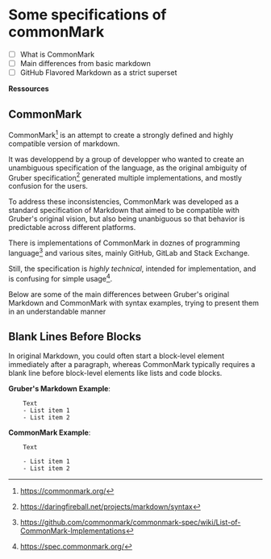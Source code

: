 # Some specifications of commonMark 

- [ ] What is CommonMark
- [ ] Main differences from basic markdown
- [ ] GitHub Flavored Markdown as a strict superset

**Ressources**

## CommonMark
CommonMark[^ref1] is an attempt to create a strongly defined and highly
compatible version of markdown.

It was developpend by a group of developper who wanted to create an
unambiguous specification of the language, as the original ambiguity of Gruber
specification[^ref2] generated multiple implementations, and mostly
confusion for the users. 

To address these inconsistencies, CommonMark was developed as a standard specification 
of Markdown that aimed to be compatible with Gruber's original 
vision, but also being unanbiguous so that behavior is predictable across different
platforms.

There is implementations of CommonMark in doznes of programming
language[^ref3] and various sites, mainly GitHub, GitLab and Stack
Exchange.

Still, the specification is *highly technical*, intended for
implementation, and is confusing for simple usage[^ref4].

Below are some of the main differences between Gruber's original Markdown 
and CommonMark with syntax examples, trying to present
them in an understandable manner

## Blank Lines Before Blocks
In original Markdown, you could often start a block-level element immediately
after a paragraph, whereas CommonMark typically requires a blank line before
block-level elements like lists and code blocks.

**Gruber's Markdown Example**:
```
    Text
    - List item 1
    - List item 2
```

**CommonMark Example**:
```
    Text

    - List item 1
    - List item 2
```

[^ref1]: <https://commonmark.org/>
[^ref2]: <https://daringfireball.net/projects/markdown/syntax>
[^ref3]:
    <https://github.com/commonmark/commonmark-spec/wiki/List-of-CommonMark-Implementations>
[^ref4]: <https://spec.commonmark.org/>
<!--

**Kind of technical and documentation is complicated**

Here's a summary/simplification by GPT-4 turbo

## Questions
"What are the main differences between basic markdown (as define by John Grueber) and commonmark markdown flavors. Provides a detailed list of the differences with markdown syntax example. Be thorough, but in the same time understandable by a human. Do not simply state the specifications."

## Answer
Markdown, originally created by John Gruber, is a markup language that
allows for easy-to-read and easy-to-write plain text format that is converted
into structurally valid HTML. However, as Markdown became popular, it was
interpreted and implemented differently by various applications and
services, leading to inconsistencies. To address these inconsistencies,
CommonMark was developed as a standard, unambiguous specification of
Markdown that aimed to be compatible with Gruber's original vision but also
clearly specified so that behavior is predictable across different
platforms.

Below are some of the main differences between original Markdown (as defined
by John Gruber) and CommonMark with syntax examples, making sure to present
them in an understandable manner:

1. Blank Lines Before Blocks:
In original Markdown, you could often start a block-level element immediately
after a paragraph, whereas CommonMark typically requires a blank line before
block-level elements like lists and code blocks.
  • Gruber's Markdown Example:
    Text
    - List item 1
    - List item 2

  • CommonMark Example:
    Text

    - List item 1
    - List item 2

2. Indented Code Blocks:
Original Markdown allows for indented code blocks with less strict rules,
while CommonMark requires a code block to be indented by exactly four spaces
or one tab.
  • Gruber's Markdown: Code block beginning with any number of spaces might
  work.
  • CommonMark: Must have precisely four spaces or one tab.
3. ATX Headers Without Closing Punctuation:
CommonMark allows ATX-style headers ( #  for headings) without closing  # ,
whereas the original Markdown does not define a strict rule here. You may
find inconsistent interpretations in various Markdown processors.
  • Gruber's Markdown: The closing  #  are optional, but not specified.
  • CommonMark Example:
    # Heading 1
    ## Heading 2 ##

Both of the above are considered valid in CommonMark.
4. Setext Headers:
Original Markdown’s Setext headers (underlined using  =  for h1 and  -  for
h2) must be preceded by a blank line in CommonMark.
  • Gruber's Markdown: May not require a blank line before Setext headers.
  • CommonMark: Requires a blank line.
5. Link Definitions:
In CommonMark, link definitions cannot interrupt a paragraph, while in
Gruber's Markdown, they might be allowed to.
  • Gruber's Markdown: Might allow the following:
    This is a paragraph with a [link][id].
    [id]: http://example.com "Title"

  • CommonMark: Requires the definition to be separate from the paragraph:
    This is a paragraph with a [link][id].

    [id]: http://example.com "Title"

6. Lazy Continuation Lines:
Gruber's Markdown allows list continuations with less indentation, whereas
CommonMark requires that continuation lines in lists be aligned with the
text of the list item they are a part of.
  • Gruber's Markdown Example:
    - List item
    continuation of list item without alignment

  • CommonMark Example:
    - List item
      continuation of list item must be aligned

7. HTML Blocks:
The rules for parsing inline HTML are loosely defined in Gruber's Markdown
but are more strict in CommonMark. CommonMark clearly specifies which HTML
tags start and end HTML blocks and considers the content inside as raw HTML.
  • Gruber's Markdown: May parse inline HTML differently across
  implementations.
  • CommonMark: Strict rules about which inline HTML is recognized.
8. Entities and Escapes:
The handling of backslash escapes and HTML entities is more predictable in
CommonMark, which provides clear rules for when these are recognized.
  • Gruber's Markdown: Might have more variable behavior.
  • CommonMark: Has strict rules for entity and escape processing.
9. Lists:
Differences in how lists are parsed and nested can be significant between
the original Markdown and CommonMark. For instance, the way list items are
nested and whether blank lines are required between items can vary.
  • Gruber's Markdown: Less strict, varying implementations.
  • CommonMark: More precise rules for list parsing.
10. Thematic Breaks:
Also known as horizontal rules, thematic breaks are more strictly defined in
CommonMark than in original Markdown, where various implementations might
have different standards for what constitutes a valid thematic break.
  • Gruber's Markdown: Varies between implementations.
  • CommonMark Example:
    ---
    ***
    ___



These differences illustrate the need that CommonMark addressed: to create a
consistent specification across different Markdown processors, making it
easier for users to predict how their Markdown files will be rendered. It's
important to note that not all implementations of Markdown adhere strictly
to the original specification or to CommonMark, so actual behavior can still
vary, especially in less popular or older Markdown processors.

-->
